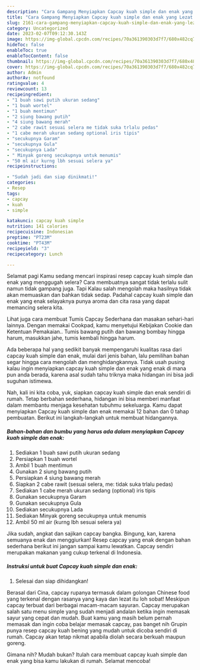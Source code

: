 ```yaml
---
description: "Cara Gampang Menyiapkan Capcay kuah simple dan enak yang Lezat Sekali"
title: "Cara Gampang Menyiapkan Capcay kuah simple dan enak yang Lezat Sekali"
slug: 2161-cara-gampang-menyiapkan-capcay-kuah-simple-dan-enak-yang-lezat-sekali
category: Uncategorized
date: 2023-02-07T09:12:30.143Z
image: https://img-global.cpcdn.com/recipes/70a361390303d7f7/680x482cq70/capcay-kuah-simple-dan-enak-foto-resep-utama.jpg
hideToc: false
enableToc: true
enableTocContent: false
thumbnail: https://img-global.cpcdn.com/recipes/70a361390303d7f7/680x482cq70/capcay-kuah-simple-dan-enak-foto-resep-utama.jpg
cover: https://img-global.cpcdn.com/recipes/70a361390303d7f7/680x482cq70/capcay-kuah-simple-dan-enak-foto-resep-utama.jpg
author: Admin
authorAv: notfound
ratingvalue: 4
reviewcount: 13
recipeingredient:
- "1 buah sawi putih ukuran sedang"
- "1 buah wortel"
- "1 buah mentimun"
- "2 siung bawang putih"
- "4 siung bawang merah"
- "2 cabe rawit sesuai selera me tidak suka trlalu pedas"
- "1 cabe merah ukuran sedang optional iris tipis"
- "secukupnya Garam"
- "secukupnya Gula"
- "secukupnya Lada"
- " Minyak goreng secukupnya untuk menumis"
- "50 ml air kurng lbh sesuai selera ya"
recipeinstructions:

- "Sudah jadi dan siap dinikmati!"
categories:
- Resep
tags:
- capcay
- kuah
- simple

katakunci: capcay kuah simple 
nutrition: 141 calories
recipecuisine: Indonesian
preptime: "PT23M"
cooktime: "PT43M"
recipeyield: "3"
recipecategory: Lunch

---
```



Selamat pagi Kamu sedang mencari inspirasi resep capcay kuah simple dan enak yang menggugah selera? Cara membuatnya sangat tidak terlalu sulit namun tidak gampang juga. Tapi Kalau salah mengolah maka hasilnya tidak akan memuaskan dan bahkan tidak sedap. Padahal capcay kuah simple dan enak yang enak selayaknya punya aroma dan cita rasa yang dapat memancing selera kita.


Lihat juga cara membuat Tumis Capcay Sederhana dan masakan sehari-hari lainnya. Dengan memakai Cookpad, kamu menyetujui Kebijakan Cookie dan Ketentuan Pemakaian.. Tumis bawang putih dan bawang bombay hingga harum, masukkan jahe, tumis kembali hingga harum.

Ada beberapa hal yang sedikit banyak mempengaruhi kualitas rasa dari capcay kuah simple dan enak, mulai dari jenis bahan, lalu pemilihan bahan segar hingga cara mengolah dan menghidangkannya. Tidak usah pusing kalau ingin menyiapkan capcay kuah simple dan enak yang enak di mana pun anda berada, karena asal sudah tahu triknya maka hidangan ini bisa jadi suguhan istimewa.


Nah, kali ini kita coba, yuk, siapkan capcay kuah simple dan enak sendiri di rumah. Tetap berbahan sederhana, hidangan ini bisa memberi manfaat dalam membantu menjaga kesehatan tubuhmu sekeluarga. Kamu dapat menyiapkan Capcay kuah simple dan enak memakai 12 bahan dan 0 tahap pembuatan. Berikut ini langkah-langkah untuk membuat hidangannya.

<!--inarticleads1-->

##### Bahan-bahan dan bumbu yang harus ada dalam menyiapkan Capcay kuah simple dan enak:

1. Sediakan 1 buah sawi putih ukuran sedang
1. Persiapkan 1 buah wortel
1. Ambil 1 buah mentimun
1. Gunakan 2 siung bawang putih
1. Persiapkan 4 siung bawang merah
1. Siapkan 2 cabe rawit (sesuai selera, me: tidak suka trlalu pedas)
1. Sediakan 1 cabe merah ukuran sedang (optional) iris tipis
1. Gunakan secukupnya Garam
1. Gunakan secukupnya Gula
1. Sediakan secukupnya Lada
1. Sediakan  Minyak goreng secukupnya untuk menumis
1. Ambil 50 ml air (kurng lbh sesuai selera ya)


Jika sudah, angkat dan sajikan capcay bangka. Bingung, kan, karena semuanya enak dan menggiurkan! Resep capcay yang enak dengan bahan sederhana berikut ini jangan sampai kamu lewatkan. Capcay sendiri merupakan makanan yang cukup terkenal di Indonesia. 

<!--inarticleads2-->

##### Instruksi untuk buat Capcay kuah simple dan enak:


1. Selesai dan siap dihidangkan!

Berasal dari Cina, capcay rupanya termasuk dalam golongan Chinese food yang terkenal dengan rasanya yang kaya dan lezat itu loh sobat! Meskipun capcay terbuat dari berbagai macam-macam sayuran. Capcay merupakan salah satu menu simple yang sudah menjadi andalan ketika ingin memasak sayur yang cepat dan mudah. Buat kamu yang masih belum pernah memasak dan ingin coba belajar memasak capcay, pas banget nih Grupin punya resep capcay kuah bening yang mudah untuk dicoba sendiri di rumah. Capcay akan tetap nikmat apabila diolah secara berkuah maupun goreng. 

Gimana nih? Mudah bukan? Itulah cara membuat capcay kuah simple dan enak yang bisa kamu lakukan di rumah. Selamat mencoba!
